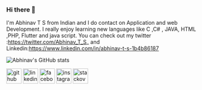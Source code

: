 ### Hi there 👋

I'm Abhinav T S from Indian and I do contact on Application and web Development. I really enjoy learning  new languages like  C ,C# , JAVA, HTML ,PHP, Flutter and java script. You can check out my  twitter :https://twitter.com/Abhinav_T_S_ and Linkedin:https://www.linkedin.com/in/abhinav-t-s-1b4b86187

![Abhinav's GitHub stats](https://github-readme-stats.vercel.app/api?username=Abhinavsathyadas07&show_icons=true)

[<img src='https://cdn.jsdelivr.net/npm/simple-icons@3.0.1/icons/github.svg' alt='github' height='40'>](https://github.com/Abhinavsathyadas07)  [<img src='https://cdn.jsdelivr.net/npm/simple-icons@3.0.1/icons/linkedin.svg' alt='linkedin' height='40'>](https://www.linkedin.com/in/https://www.linkedin.com/in/abhinav-t-s-1b4b86187/)  [<img src='https://cdn.jsdelivr.net/npm/simple-icons@3.0.1/icons/facebook.svg' alt='facebook' height='40'>](https://www.facebook.com/https://www.facebook.com/appu.9406)  [<img src='https://cdn.jsdelivr.net/npm/simple-icons@3.0.1/icons/instagram.svg' alt='instagram' height='40'>](https://www.instagram.com/https://www.instagram.com/_.abh_i_//)  [<img src='https://cdn.jsdelivr.net/npm/simple-icons@3.0.1/icons/stackoverflow.svg' alt='stackoverflow' height='40'>](https://stackoverflow.com/users/https://stackoverflow.com/users/21742348/abhinav-thundiyil-sathyadas)  

